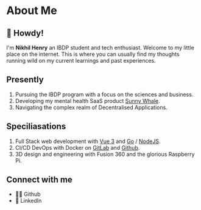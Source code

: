 # About Me

## 👋 Howdy!

I'm **Nikhil Henry** an IBDP student and tech enthusiast. Welcome to my little place on the internet. This is where you can usually find my thoughts running wild on my current learnings and past experiences.

## Presently

1. Pursuing the IBDP program with a focus on the sciences and business.
2. Developing my mental health SaaS product [Sunny Whale](https://sunnywhale.in).
3. Navigating the complex realm of Decentralised Applications.

## Speciliasations

1. Full Stack web development with [Vue 3](https://v3.vuejs.org/) and [Go](https://golang.org) / [NodeJS](https://nodejs.org).
2. CI/CD DevOps with Docker on [GitLab](https://gitlab.com) and [Github](https://github.com).
3. 3D design and engineering with Fusion 360 and the glorious Raspberry Pi.

## Connect with me

- 👨‍💻 Github
- 💼 LinkedIn
